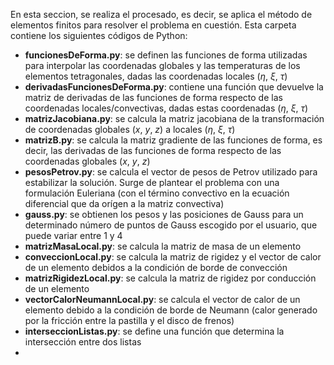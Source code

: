 En esta seccion, se realiza el procesado, es decir, se aplica el método de elementos finitos para resolver el problema en cuestión. Esta carpeta contiene los siguientes códigos de Python:

- **funcionesDeForma.py**: se definen las funciones de forma utilizadas para interpolar las coordenadas globales y las temperaturas de los elementos tetragonales, dadas las coordenadas locales ($\eta$, $\xi$, $\tau$)
- **derivadasFuncionesDeForma.py**: contiene una función que devuelve la matriz de derivadas de las funciones de forma respecto de las coordenadas locales/convectivas, dadas estas coordenadas ($\eta$, $\xi$, $\tau$)
- **matrizJacobiana.py**: se calcula la matriz jacobiana de la transformación de coordenadas globales ($x$, $y$, $z$) a locales ($\eta$, $\xi$, $\tau$)
- **matrizB.py**: se calcula la matriz gradiente de las funciones de forma, es decir, las derivadas de las funciones de forma respecto de las coordenadas globales ($x$, $y$, $z$)
- **pesosPetrov.py**: se calcula el vector de pesos de Petrov utilizado para estabilizar la solución. Surge de plantear el problema con una formulación Euleriana (con el término convectivo en la ecuación diferencial que da orígen a la matriz convectiva)
- **gauss.py**: se obtienen los pesos y las posiciones de Gauss para un determinado número de puntos de Gauss escogido por el usuario, que puede variar entre 1 y 4
- **matrizMasaLocal.py**: se calcula la matriz de masa de un elemento
- **conveccionLocal.py**: se calcula la matriz de rigidez y el vector de calor de un elemento debidos a la condición de borde de convección
- **matrizRigidezLocal.py**: se calcula la matriz de rigidez por conducción de un elemento
- **vectorCalorNeumannLocal.py**: se calcula el vector de calor de un elemento debido a la condición de borde de Neumann (calor generado por la fricción entre la pastilla y el disco de frenos)
- **interseccionListas.py**: se define una función que determina la intersección entre dos listas
- 
